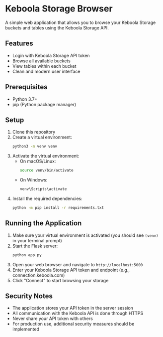 # Keboola Storage Browser

A simple web application that allows you to browse your Keboola Storage buckets and tables using the Keboola Storage API.

## Features

- Login with Keboola Storage API token
- Browse all available buckets
- View tables within each bucket
- Clean and modern user interface

## Prerequisites

- Python 3.7+
- pip (Python package manager)

## Setup

1. Clone this repository
2. Create a virtual environment:
   ```bash
   python3 -m venv venv
   ```
3. Activate the virtual environment:
   - On macOS/Linux:
     ```bash
     source venv/bin/activate
     ```
   - On Windows:
     ```bash
     venv\Scripts\activate
     ```
4. Install the required dependencies:
   ```bash
   python -m pip install -r requirements.txt
   ```

## Running the Application

1. Make sure your virtual environment is activated (you should see `(venv)` in your terminal prompt)
2. Start the Flask server:
   ```bash
   python app.py
   ```
3. Open your web browser and navigate to `http://localhost:5000`
4. Enter your Keboola Storage API token and endpoint (e.g., connection.keboola.com)
5. Click "Connect" to start browsing your storage

## Security Notes

- The application stores your API token in the server session
- All communication with the Keboola API is done through HTTPS
- Never share your API token with others
- For production use, additional security measures should be implemented 